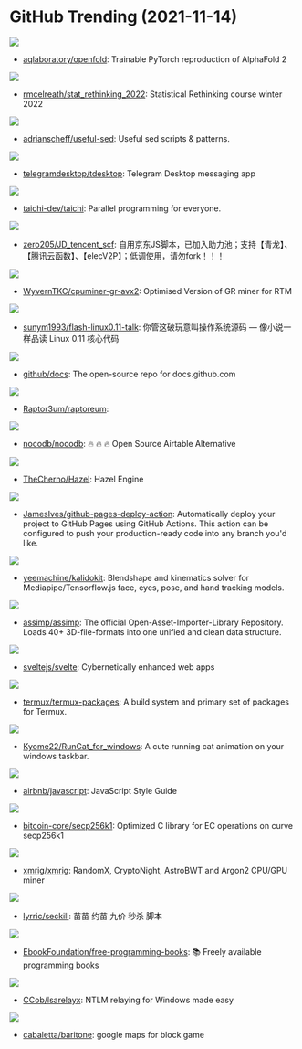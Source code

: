 # GitHub Trending (2021-11-14)

![](https://img.shields.io/badge/Python-New%2049-green?style=flat-square&logo=appveyor)
- [aqlaboratory/openfold](https://github.com/aqlaboratory/openfold): Trainable PyTorch reproduction of AlphaFold 2

![](https://img.shields.io/badge/none-New%2024-green?style=flat-square&logo=appveyor)
- [rmcelreath/stat_rethinking_2022](https://github.com/rmcelreath/stat_rethinking_2022): Statistical Rethinking course winter 2022

![](https://img.shields.io/badge/none-New%20261-green?style=flat-square&logo=appveyor)
- [adrianscheff/useful-sed](https://github.com/adrianscheff/useful-sed): Useful sed scripts & patterns.

![](https://img.shields.io/badge/C%2B%2B-New%2010-green?style=flat-square&logo=appveyor)
- [telegramdesktop/tdesktop](https://github.com/telegramdesktop/tdesktop): Telegram Desktop messaging app

![](https://img.shields.io/badge/C%2B%2B-New%2047-green?style=flat-square&logo=appveyor)
- [taichi-dev/taichi](https://github.com/taichi-dev/taichi): Parallel programming for everyone.

![](https://img.shields.io/badge/JavaScript-New%2035-green?style=flat-square&logo=appveyor)
- [zero205/JD_tencent_scf](https://github.com/zero205/JD_tencent_scf): 自用京东JS脚本，已加入助力池；支持【青龙】、【腾讯云函数】、【elecV2P】；低调使用，请勿fork！！！

![](https://img.shields.io/badge/C-New%2022-green?style=flat-square&logo=appveyor)
- [WyvernTKC/cpuminer-gr-avx2](https://github.com/WyvernTKC/cpuminer-gr-avx2): Optimised Version of GR miner for RTM

![](https://img.shields.io/badge/HTML-New%2053-green?style=flat-square&logo=appveyor)
- [sunym1993/flash-linux0.11-talk](https://github.com/sunym1993/flash-linux0.11-talk): 你管这破玩意叫操作系统源码 — 像小说一样品读 Linux 0.11 核心代码

![](https://img.shields.io/badge/JavaScript-New%208-green?style=flat-square&logo=appveyor)
- [github/docs](https://github.com/github/docs): The open-source repo for docs.github.com

![](https://img.shields.io/badge/C%2B%2B-New%2014-green?style=flat-square&logo=appveyor)
- [Raptor3um/raptoreum](https://github.com/Raptor3um/raptoreum): 

![](https://img.shields.io/badge/Vue-New%2030-green?style=flat-square&logo=appveyor)
- [nocodb/nocodb](https://github.com/nocodb/nocodb): 🔥 🔥 🔥 Open Source Airtable Alternative

![](https://img.shields.io/badge/C%2B%2B-New%207-green?style=flat-square&logo=appveyor)
- [TheCherno/Hazel](https://github.com/TheCherno/Hazel): Hazel Engine

![](https://img.shields.io/badge/TypeScript-New%2043-green?style=flat-square&logo=appveyor)
- [JamesIves/github-pages-deploy-action](https://github.com/JamesIves/github-pages-deploy-action): Automatically deploy your project to GitHub Pages using GitHub Actions. This action can be configured to push your production-ready code into any branch you'd like.

![](https://img.shields.io/badge/JavaScript-New%20188-green?style=flat-square&logo=appveyor)
- [yeemachine/kalidokit](https://github.com/yeemachine/kalidokit): Blendshape and kinematics solver for Mediapipe/Tensorflow.js face, eyes, pose, and hand tracking models.

![](https://img.shields.io/badge/C%2B%2B-New%2015-green?style=flat-square&logo=appveyor)
- [assimp/assimp](https://github.com/assimp/assimp): The official Open-Asset-Importer-Library Repository. Loads 40+ 3D-file-formats into one unified and clean data structure.

![](https://img.shields.io/badge/TypeScript-New%2061-green?style=flat-square&logo=appveyor)
- [sveltejs/svelte](https://github.com/sveltejs/svelte): Cybernetically enhanced web apps

![](https://img.shields.io/badge/Shell-New%206-green?style=flat-square&logo=appveyor)
- [termux/termux-packages](https://github.com/termux/termux-packages): A build system and primary set of packages for Termux.

![](https://img.shields.io/badge/C%23-New%20124-green?style=flat-square&logo=appveyor)
- [Kyome22/RunCat_for_windows](https://github.com/Kyome22/RunCat_for_windows): A cute running cat animation on your windows taskbar.

![](https://img.shields.io/badge/JavaScript-New%20138-green?style=flat-square&logo=appveyor)
- [airbnb/javascript](https://github.com/airbnb/javascript): JavaScript Style Guide

![](https://img.shields.io/badge/C-New%204-green?style=flat-square&logo=appveyor)
- [bitcoin-core/secp256k1](https://github.com/bitcoin-core/secp256k1): Optimized C library for EC operations on curve secp256k1

![](https://img.shields.io/badge/C%2B%2B-New%2018-green?style=flat-square&logo=appveyor)
- [xmrig/xmrig](https://github.com/xmrig/xmrig): RandomX, CryptoNight, AstroBWT and Argon2 CPU/GPU miner

![](https://img.shields.io/badge/Java-New%2038-green?style=flat-square&logo=appveyor)
- [lyrric/seckill](https://github.com/lyrric/seckill): 苗苗 约苗 九价 秒杀 脚本

![](https://img.shields.io/badge/none-New%20110-green?style=flat-square&logo=appveyor)
- [EbookFoundation/free-programming-books](https://github.com/EbookFoundation/free-programming-books): 📚 Freely available programming books

![](https://img.shields.io/badge/C%2B%2B-New%2071-green?style=flat-square&logo=appveyor)
- [CCob/lsarelayx](https://github.com/CCob/lsarelayx): NTLM relaying for Windows made easy

![](https://img.shields.io/badge/Java-New%205-green?style=flat-square&logo=appveyor)
- [cabaletta/baritone](https://github.com/cabaletta/baritone): google maps for block game

